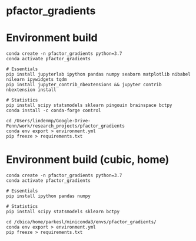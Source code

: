 # pfactor_gradients

# Environment build

    conda create -n pfactor_gradients python=3.7
    conda activate pfactor_gradients

    # Essentials
    pip install jupyterlab ipython pandas numpy seaborn matplotlib nibabel nilearn ipywidgets tqdm
    pip install jupyter_contrib_nbextensions && jupyter contrib nbextension install

	# Statistics
	pip install scipy statsmodels sklearn pingouin brainspace bctpy
	conda install -c conda-forge control

    cd /Users/lindenmp/Google-Drive-Penn/work/research_projects/pfactor_gradients
    conda env export > environment.yml
	pip freeze > requirements.txt


# Environment build (cubic, home)

    conda create -n pfactor_gradients python=3.7
    conda activate pfactor_gradients

    # Essentials
    pip install ipython pandas numpy

    # Statistics
    pip install scipy statsmodels sklearn bctpy

    cd /cbica/home/parkesl/miniconda3/envs/pfactor_gradients/
    conda env export > environment.yml
    pip freeze > requirements.txt
